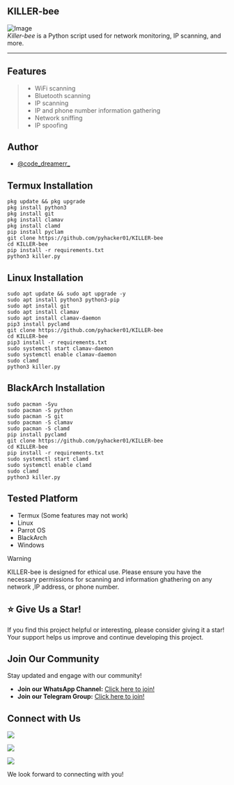 ## KILLER-bee
![Image](https://github.com/pyhacker01/KILLER-bee/blob/main/hack.gif) <br>
*Killer-bee* is a Python script used for network monitoring, IP scanning, and more.

---

## Features
> - WiFi scanning
> - Bluetooth scanning
> - IP scanning
> - IP and phone number information gathering
> - Network sniffing
> - IP spoofing

## Author
* [@code_dreamerr_](https://www.instagram.com/code_dreamerr_)

## Termux Installation
```
pkg update && pkg upgrade
pkg install python3
pkg install git
pkg install clamav
pkg install clamd
pip install pyclam
git clone https://github.com/pyhacker01/KILLER-bee
cd KILLER-bee
pip install -r requirements.txt
python3 killer.py
```

## Linux Installation
```
sudo apt update && sudo apt upgrade -y    
sudo apt install python3 python3-pip      
sudo apt install git                      
sudo apt install clamav                   
sudo apt install clamav-daemon            
pip3 install pyclamd
git clone https://github.com/pyhacker01/KILLER-bee
cd KILLER-bee
pip3 install -r requirements.txt
sudo systemctl start clamav-daemon   
sudo systemctl enable clamav-daemon  
sudo clamd
python3 killer.py
```


## BlackArch Installation 
```
sudo pacman -Syu          
sudo pacman -S python     
sudo pacman -S git        
sudo pacman -S clamav     
sudo pacman -S clamd
pip install pyclamd
git clone https://github.com/pyhacker01/KILLER-bee
cd KILLER-bee
pip install -r requirements.txt
sudo systemctl start clamd
sudo systemctl enable clamd
sudo clamd
python3 killer.py
```


## Tested Platform
* Termux (Some features may not work)
* Linux
* Parrot OS
* BlackArch
* Windows

> [!WARNING]
> KILLER-bee is designed for ethical use. Please ensure you have the necessary permissions for scanning and information ghathering on any network ,IP address, or phone number. 
  

## ⭐ Give Us a Star!

If you find this project helpful or interesting, please consider giving it a star! Your support helps us improve and continue developing this project.

## Join Our Community

Stay updated and engage with our community!

- **Join our WhatsApp Channel:** [Click here to join!](https://whatsapp.com/channel/0029VauW58x6GcGNfEXoZx41)
- **Join our Telegram Group:** [Click here to join!](https://t.me/pyhacker01)<br>
## Connect with Us
  
[![](https://img.shields.io/badge/WhatsApp-Join%20Channel-25D366?style=for-the-badge&logo=whatsapp&logoColor=white)](https://whatsapp.com/channel/0029VauW58x6GcGNfEXoZx41)

[![](https://img.shields.io/badge/Telegram-Join%20Us-2CA5E0?style=for-the-badge&logo=telegram&logoColor=white)](https://t.me/pyhacker01)

[![](https://img.shields.io/badge/Instagram-Follow%20Us-E4405F?style=for-the-badge&logo=instagram&logoColor=white)](https://instagram.com/code_dreamerr_)


We look forward to connecting with you!







